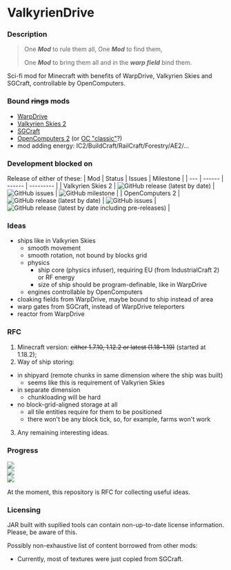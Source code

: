 # ValkyrienDrive

### Description

> One ***Mod*** to rule them all, One ***Mod*** to find them,
> 
> One ***Mod*** to bring them all and in the ***warp field*** bind them.

Sci-fi mod for Minecraft with benefits of WarpDrive, Valkyrien Skies and SGCraft, controllable by OpenComputers.

### Bound **~~rings~~** mods
- [WarpDrive](https://github.com/LemADEC/WarpDrive/)
- [Valkyrien Skies 2](https://github.com/ValkyrienSkies/Valkyrien-Skies-2/)
- [SGCraft](https://github.com/gcewing/SGCraft/tree/mc1.7/)
- [OpenComputers 2](https://github.com/fnuecke/oc2) (or [OC "classic"](https://github.com/MightyPirates/OpenComputers)?)
- mod adding energy: IC2/BuildCraft/RailCraft/Forestry/AE2/...

### Development blocked on
Release of either of these:
| Mod | Status | Issues | Milestone |
| --- | ------ | ------ | --------- |
| Valkyrien Skies 2 | ![GitHub release (latest by date)](https://img.shields.io/github/v/release/ValkyrienSkies/Valkyrien-Skies-2?style=flat-square) | ![GitHub issues](https://img.shields.io/github/issues-raw/ValkyrienSkies/Valkyrien-Skies-2?style=flat-square) | ![GitHub milestone](https://img.shields.io/github/milestones/progress-percent/ValkyrienSkies/Valkyrien-Skies-2/1?style=flat-square) |
| OpenComputers 2 | ![GitHub release (latest by date)](https://img.shields.io/github/v/release/fnuecke/oc2?style=flat-square) | ![GitHub issues](https://img.shields.io/github/issues-raw/fnuecke/oc2?style=flat-square) | ![GitHub release (latest by date including pre-releases)](https://img.shields.io/github/v/release/fnuecke/oc2?include_prereleases&label=prerelease&style=flat-square) |

### Ideas

- ships like in Valkyrien Skies
  - smooth movement
  - smooth rotation, not bound by blocks grid
  - physics
    - ship core (physics infuser), requiring EU (from IndustrialCraft 2) or RF energy
    - size of ship should be program-definable, like in WarpDrive
  - engines controllable by OpenComputers
- cloaking fields from WarpDrive, maybe bound to ship instead of area
- warp gates from SGCraft, instead of WarpDrive teleporters
- reactor from WarpDrive

### RFC

1. Minecraft version: ~~either 1.7.10, 1.12.2 or latest (1.18-1.19)~~ (started at 1.18.2);
2. Way of ship storing:
  - in shipyard (remote chunks in same dimension where the ship was built)
    - seems like this is requirement of Valkyrien Skies
  - in separate dimension
    - chunkloading will be hard
  - no block-grid-aligned storage at all
    - all tile entities require for them to be positioned
    - there won't be any block tick, so, for example, farms won't work
3. Any remaining interesting ideas.

### Progress

![](https://img.shields.io/badge/designing-in%20progress-5f7?style=for-the-badge)  
![](https://img.shields.io/badge/development-in%20progress-5f7?style=for-the-badge)  
![](https://img.shields.io/badge/testing-not%20started-ff7?style=for-the-badge)

At the moment, this repository is RFC for collecting useful ideas.

### Licensing

JAR built with supllied tools can contain non-up-to-date license information. Please, be aware of this.

Possibly non-exhaustive list of content borrowed from other mods:
- Currently, most of textures were just copied from SGCraft.
